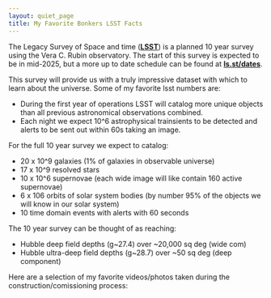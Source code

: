 ```yaml
---
layout: quiet_page
title: My Favorite Bonkers LSST Facts
---
```


The Legacy Survey of Space and time (<a href='https://www.lsst.org/'><strong>LSST</strong></a>) 
is a planned 10 year survey using the Vera C. Rubin observatory. 
The start of this survey is expected to be in mid-2025, but a more up to date schedule can be found 
at <a href='ls.st/dates'><strong>ls.st/dates</strong></a>. 

This survey will provide us with a truly impressive dataset with which to learn about the universe. 
Some of my favorite lsst numbers are: 

- During the first year of operations LSST will catalog more unique objects than all previous astronomical observations combined.
- Each night we expect 10^6 astrophysical trainsients to be detected and alerts to be sent out within 60s taking an image.

For the full 10 year survey we expect to catalog: 
- 20 x 10^9 galaxies (1% of galaxies in observable universe) 
- 17 x 10^9 resolved stars  
- 10 x 10^6 supernovae (each wide image will like contain 160 active supernovae)  
- 6 x 106 orbits of solar system bodies (by number 95% of the objects we will know in our solar system)  
- 10 time domain events with alerts with 60 seconds

The 10 year survey can be thought of as reaching:
- Hubble deep field depths (g~27.4) over ~20,000 sq deg (wide com)
- Hubble ultra-deep field depths (g~28.7) over ~50 sq deg (deep component)


Here are a selection of my favorite videos/photos taken during the construction/comissioning process:

